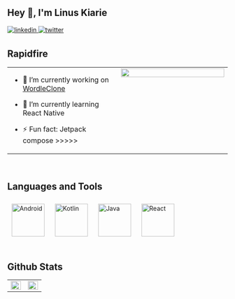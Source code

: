 ## Hey 👋, I'm Linus Kiarie  
 
<a href="https://linkedin.com/in/www.linkedin.com/in/linus-kiarie" target="_blank">
<img src=https://img.shields.io/badge/linkedin-%231E77B5.svg?&style=for-the-badge&logo=linkedin&logoColor=white alt=linkedin style="margin-bottom: 5px;" />
</a>  
<a href="https://twitter.com/@KiarieLinus" target="_blank">
<img src=https://img.shields.io/badge/twitter-%2300acee.svg?&style=for-the-badge&logo=twitter&logoColor=white alt=twitter style="margin-bottom: 5px;" />
</a>

<br/>  


## Rapidfire  
<table><tr><td valign="top" width="50%">

- 🔭 I’m currently working on [WordleClone](https://github.com/KiarieLinus/WordleClone)  
  

- 🌱 I’m currently learning React Native  
  

- ⚡ Fun fact: Jetpack compose >>>>>  


</td><td valign="top" width="50%">

<div align="center">
<img src="https://rishavanand.github.io/static/images/greetings.gif" align="center" style="width: 100%" />
</div>  


</td></tr></table>  

<br/>  


## Languages and Tools  
<div >  
<a href="https://www.android.com/intl/en_in/" target="_blank"><img style="margin: 10px" src="https://profilinator.rishav.dev/skills-assets/android-original-wordmark.svg" alt="Android" height="75" /></a>  
<a href="https://kotlinlang.org/" target="_blank"><img style="margin: 10px" src="https://profilinator.rishav.dev/skills-assets/kotlinlang-icon.svg" alt="Kotlin" height="75" /></a>  
<a href="https://www.java.com/" target="_blank"><img style="margin: 10px" src="https://profilinator.rishav.dev/skills-assets/java-original-wordmark.svg" alt="Java" height="75" /></a>  
<a href="https://reactjs.org/" target="_blank"><img style="margin: 10px" src="https://profilinator.rishav.dev/skills-assets/react-original-wordmark.svg" alt="React" height="75" /></a>
</div>  

<br/> 

## Github Stats  
<table>
 <tr>
  <td valign="top" width="50%">
   <img src="https://github-readme-stats.vercel.app/api?username=KiarieLinus" align="left" style="width: 100%" />
  </td>
  
  <td valign="top" width="50%">
   <img src="https://github-readme-stats.vercel.app/api/top-langs/?username=KiarieLinus&layout=compact" align="left" style="width: 100%" />
  </td>
 </tr>
</table>  

<br/>  
